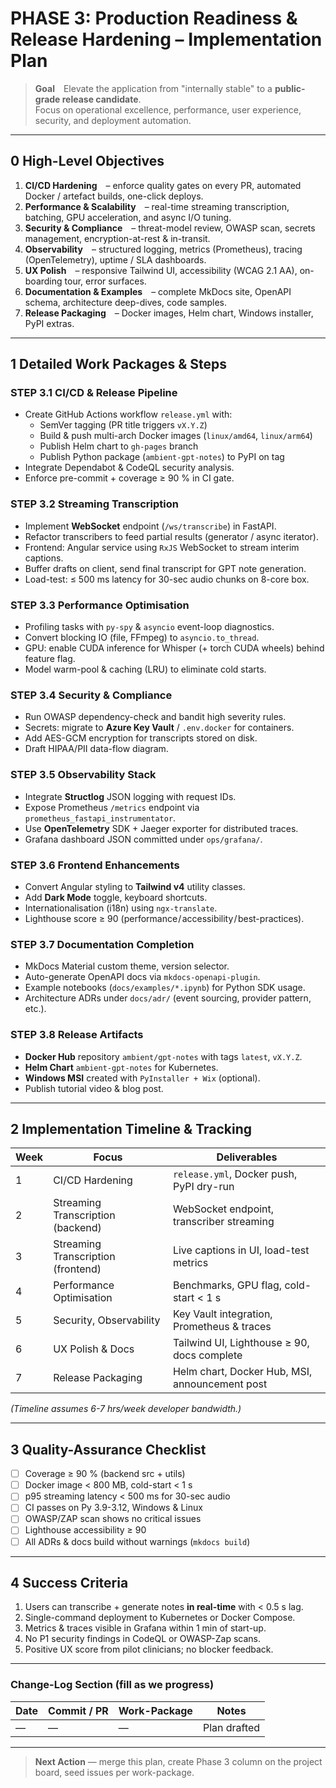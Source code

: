# PHASE 3: Production Readiness & Release Hardening – Implementation Plan

> **Goal** Elevate the application from "internally stable" to a **public-grade release candidate**.  
> Focus on operational excellence, performance, user experience, security, and deployment automation.

---

## 0  High-Level Objectives

1. **CI/CD Hardening** – enforce quality gates on every PR, automated Docker / artefact builds, one-click deploys.
2. **Performance & Scalability** – real-time streaming transcription, batching, GPU acceleration, and async I/O tuning.
3. **Security & Compliance** – threat-model review, OWASP scan, secrets management, encryption-at-rest & in-transit.
4. **Observability** – structured logging, metrics (Prometheus), tracing (OpenTelemetry), uptime / SLA dashboards.
5. **UX Polish** – responsive Tailwind UI, accessibility (WCAG 2.1 AA), on-boarding tour, error surfaces.
6. **Documentation & Examples** – complete MkDocs site, OpenAPI schema, architecture deep-dives, code samples.
7. **Release Packaging** – Docker images, Helm chart, Windows installer, PyPI extras.

---

## 1  Detailed Work Packages & Steps

### STEP 3.1  CI/CD & Release Pipeline
* Create GitHub Actions workflow `release.yml` with:
  * SemVer tagging (PR title triggers `vX.Y.Z`)  
  * Build & push multi-arch Docker images (`linux/amd64`, `linux/arm64`)
  * Publish Helm chart to `gh-pages` branch
  * Publish Python package (`ambient-gpt-notes`) to PyPI on tag
* Integrate Dependabot & CodeQL security analysis.
* Enforce pre-commit + coverage ≥ 90 % in CI gate.

### STEP 3.2  Streaming Transcription
* Implement **WebSocket** endpoint (`/ws/transcribe`) in FastAPI.
* Refactor transcribers to feed partial results (generator / async iterator).
* Frontend: Angular service using `RxJS` WebSocket to stream interim captions.
* Buffer drafts on client, send final transcript for GPT note generation.
* Load-test: ≤ 500 ms latency for 30-sec audio chunks on 8-core box.

### STEP 3.3  Performance Optimisation
* Profiling tasks with `py-spy` & `asyncio` event-loop diagnostics.
* Convert blocking IO (file, FFmpeg) to `asyncio.to_thread`.
* GPU: enable CUDA inference for Whisper (+ torch CUDA wheels) behind feature flag.
* Model warm-pool & caching (LRU) to eliminate cold starts.

### STEP 3.4  Security & Compliance
* Run OWASP dependency-check and bandit high severity rules.
* Secrets: migrate to **Azure Key Vault** / `.env.docker` for containers.
* Add AES-GCM encryption for transcripts stored on disk.
* Draft HIPAA/PII data-flow diagram.

### STEP 3.5  Observability Stack
* Integrate **Structlog** JSON logging with request IDs.
* Expose Prometheus `/metrics` endpoint via `prometheus_fastapi_instrumentator`.
* Use **OpenTelemetry** SDK + Jaeger exporter for distributed traces.
* Grafana dashboard JSON committed under `ops/grafana/`.

### STEP 3.6  Frontend Enhancements
* Convert Angular styling to **Tailwind v4** utility classes.
* Add **Dark Mode** toggle, keyboard shortcuts.
* Internationalisation (i18n) using `ngx-translate`.
* Lighthouse score ≥ 90 (performance / accessibility / best-practices).

### STEP 3.7  Documentation Completion
* MkDocs Material custom theme, version selector.
* Auto-generate OpenAPI docs via `mkdocs-openapi-plugin`.
* Example notebooks (`docs/examples/*.ipynb`) for Python SDK usage.
* Architecture ADRs under `docs/adr/` (event sourcing, provider pattern, etc.).

### STEP 3.8  Release Artifacts
* **Docker Hub** repository `ambient/gpt-notes` with tags `latest`, `vX.Y.Z`.
* **Helm Chart** `ambient-gpt-notes` for Kubernetes.
* **Windows MSI** created with `PyInstaller + Wix` (optional).
* Publish tutorial video & blog post.

---

## 2  Implementation Timeline & Tracking

| Week | Focus                                   | Deliverables                                    |
|------|-----------------------------------------|-------------------------------------------------|
| 1    | CI/CD Hardening                         | `release.yml`, Docker push, PyPI dry-run        |
| 2    | Streaming Transcription (backend)       | WebSocket endpoint, transcriber streaming       |
| 3    | Streaming Transcription (frontend)      | Live captions in UI, load-test metrics          |
| 4    | Performance Optimisation                | Benchmarks, GPU flag, cold-start < 1 s          |
| 5    | Security, Observability                 | Key Vault integration, Prometheus & traces      |
| 6    | UX Polish & Docs                        | Tailwind UI, Lighthouse ≥ 90, docs complete     |
| 7    | Release Packaging                       | Helm chart, Docker Hub, MSI, announcement post  |

*(Timeline assumes 6-7 hrs/week developer bandwidth.)*

---

## 3  Quality-Assurance Checklist

- [ ] Coverage ≥ 90 % (backend src + utils)
- [ ] Docker image < 800 MB, cold-start < 1 s
- [ ] p95 streaming latency < 500 ms for 30-sec audio
- [ ] CI passes on Py 3.9-3.12, Windows & Linux
- [ ] OWASP/ZAP scan shows no critical issues
- [ ] Lighthouse accessibility ≥ 90
- [ ] All ADRs & docs build without warnings (`mkdocs build`)

---

## 4  Success Criteria

1. Users can transcribe + generate notes **in real-time** with < 0.5 s lag.
2. Single-command deployment to Kubernetes or Docker Compose.
3. Metrics & traces visible in Grafana within 1 min of start-up.
4. No P1 security findings in CodeQL or OWASP-Zap scans.
5. Positive UX score from pilot clinicians; no blocker feedback.

---

### Change-Log Section (fill as we progress)

| Date | Commit / PR | Work-Package | Notes |
|------|-------------|--------------|-------|
| —    | —           | —            | Plan drafted |

---

> **Next Action** — merge this plan, create Phase 3 column on the project board, seed issues per work-package. 